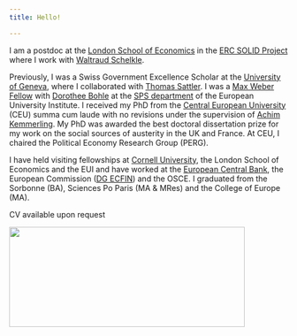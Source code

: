 ```yaml
---
title: Hello!

---
```


I am a postdoc at the [London School of Economics](https://www.lse.ac.uk/european-institute) in the [ERC SOLID Project](https://www.lse.ac.uk/european-institute/research/SOLID) where I work with [Waltraud Schelkle](https://www.lse.ac.uk/european-institute/people/Schelkle-Waltraud). 

Previously, I was a Swiss Government Excellence Scholar at the [University of Geneva](https://www.unige.ch/sciences-societe/speri/), where I collaborated with [Thomas Sattler](http://www.thomassattler.org). I was a [Max Weber Fellow](https://www.eui.eu/ProgrammesAndFellowships/MaxWeberProgramme) with [Dorothee Bohle](https://www.eui.eu/DepartmentsAndCentres/PoliticalAndSocialSciences/People/Professors/Bohle) at the [SPS department](https://www.eui.eu/DepartmentsAndCentres/PoliticalAndSocialSciences) of the European University Institute. I received my PhD from the [Central European University](https://www.ceu.edu) (CEU) summa cum laude with no revisions under the supervision of [Achim Kemmerling](https://achimkemmerling.wordpress.com). My PhD was awarded the best doctoral dissertation prize for my work on the social sources of austerity in the UK and France. At CEU, I chaired the Political Economy Research Group (PERG). 

I have held visiting fellowships at [Cornell University](https://government.cornell.edu), the London School of Economics and the EUI and have worked at the [European Central Bank](https://www.ecb.europa.eu/home/html/index.en.html), the European Commission ([DG ECFIN](https://ec.europa.eu/info/departments/economic-and-financial-affairs)) and the OSCE. I graduated from the Sorbonne (BA), Sciences Po Paris (MA & MRes) and the College of Europe (MA).

CV available upon request

<img src="https://zgtruchlewski.github.io/assets/img/sample/CV.jpg" width="426" height="181" />